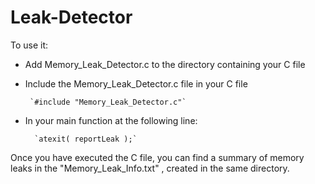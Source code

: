 # Leak-Detector
To use it:

 - Add Memory_Leak_Detector.c to the directory containing your C file 

 - Include the Memory_Leak_Detector.c file in your C file 

		`#include "Memory_Leak_Detector.c"`
     

 - In your main function at the following line:

		 `atexit( reportLeak );`

Once you have executed the C file, you can find a summary of memory leaks in the "Memory_Leak_Info.txt" , created in the same directory.  
